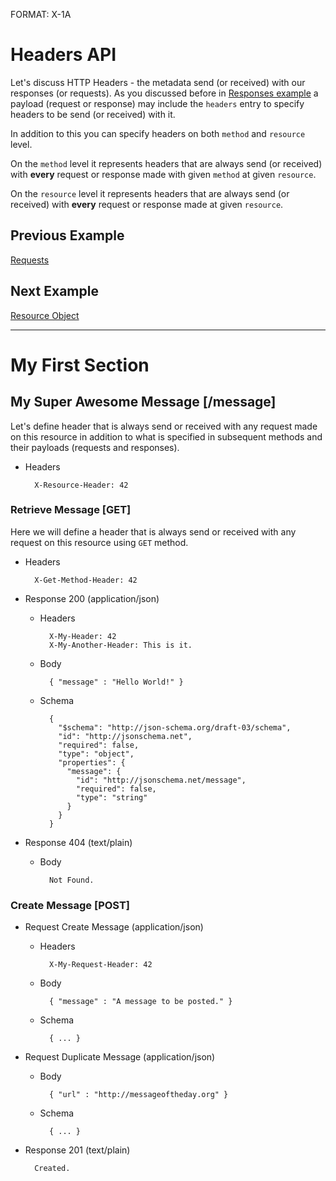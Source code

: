 FORMAT: X-1A

# Headers API
Let's discuss HTTP Headers - the metadata send (or received) with our responses (or requests). As you discussed before in [Responses example](https://github.com/apiaryio/api-blueprint/blob/master/examples/5.%20Responses.md) a payload (request or response) may include the `headers` entry to specify headers to be send (or received) with it.

In addition to this you can specify headers on both `method` and `resource` level. 

On the `method` level it represents headers that are always send (or received) with **every** request or response made with given `method` at given `resource`. 

On the `resource` level it represents headers that are always send (or received) with **every** request or response made at given `resource`.

## Previous Example
[Requests](https://github.com/apiaryio/api-blueprint/blob/master/examples/6.%20Requests.md)

## Next Example
[Resource Object](https://github.com/apiaryio/api-blueprint/blob/master/examples/8.%20Resource%20Object.md)

---

# My First Section

## My Super Awesome Message [/message]

Let's define header that is always send or received with any request made on this resource in addition to what is specified in subsequent methods and their payloads (requests and responses).

+ Headers
    
        X-Resource-Header: 42

### Retrieve Message [GET]

Here we will define a header that is always send or received with any request on this resource using `GET` method. 

+ Headers
    
        X-Get-Method-Header: 42

+ Response 200 (application/json)

    + Headers

            X-My-Header: 42
            X-My-Another-Header: This is it.

    + Body

            { "message" : "Hello World!" }

    + Schema

            {
              "$schema": "http://json-schema.org/draft-03/schema",
              "id": "http://jsonschema.net",
              "required": false,
              "type": "object",
              "properties": {
                "message": {
                  "id": "http://jsonschema.net/message",
                  "required": false,
                  "type": "string"
                }
              }
            }

+ Response 404 (text/plain)

    + Body

            Not Found.
        
### Create Message [POST]

+ Request Create Message (application/json)
  
    + Headers

            X-My-Request-Header: 42
    
    + Body
        
            { "message" : "A message to be posted." }

    + Schema

            { ... }

+ Request Duplicate Message (application/json)
    
    + Body
        
            { "url" : "http://messageoftheday.org" }

    + Schema

            { ... }            
        
+ Response 201 (text/plain)
        
        Created.
